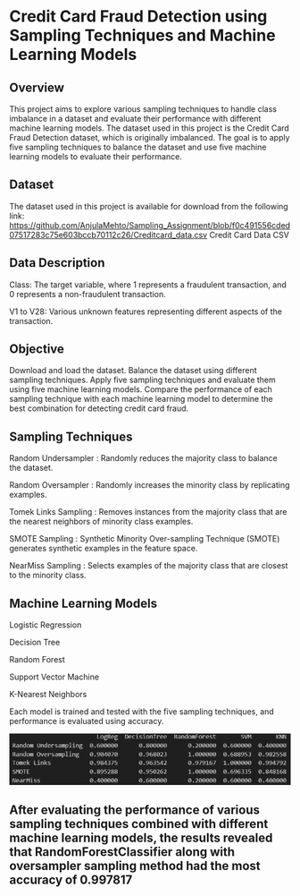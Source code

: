 # **Credit Card Fraud Detection using Sampling Techniques and Machine Learning Models** 

## Overview

This project aims to explore various sampling techniques to handle class imbalance in a dataset and evaluate their performance with different machine learning models. The dataset used in this project is the Credit Card Fraud Detection dataset, which is originally imbalanced. The goal is to apply five sampling techniques to balance the dataset and use five machine learning models to evaluate their performance.

## Dataset

The dataset used in this project is available for download from the following link:
https://github.com/AnjulaMehto/Sampling_Assignment/blob/f0c491556cded07517283c75e603bccb70112c26/Creditcard_data.csv 
Credit Card Data CSV

## Data Description

Class: The target variable, where 1 represents a fraudulent transaction, and 0 represents a non-fraudulent transaction.

V1 to V28: Various unknown features representing different aspects of the transaction.

## Objective

Download and load the dataset.
Balance the dataset using different sampling techniques.
Apply five sampling techniques and evaluate them using five machine learning models.
Compare the performance of each sampling technique with each machine learning model to determine the best combination for detecting credit card fraud.

## Sampling Techniques

Random Undersampler : Randomly reduces the majority class to balance the dataset.

Random Oversampler : Randomly increases the minority class by replicating examples.

Tomek Links Sampling : Removes instances from the majority class that are the nearest neighbors of minority class examples.

SMOTE Sampling : Synthetic Minority Over-sampling Technique (SMOTE) generates synthetic examples in the feature space.

NearMiss Sampling : Selects examples of the majority class that are closest to the minority class.

## Machine Learning Models

Logistic Regression 

Decision Tree 

Random Forest 

Support Vector Machine 

K-Nearest Neighbors 

Each model is trained and tested with the five sampling techniques, and performance is evaluated using accuracy.

![My Image](image.png)

## After evaluating the performance of various sampling techniques combined with different machine learning models, the results revealed that RandomForestClassifier along with oversampler sampling method had the most accuracy of 0.997817
